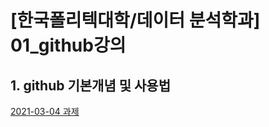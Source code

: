 # [한국폴리텍대학/데이터 분석학과] 01_github강의 


## 1. github 기본개념 및 사용법

[2021-03-04 과제](https://github.com/hennylee/kopo-01-github/blob/main/2021-03-04-github-01.md)
